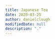 ```yaml
---
title: Japanese Tea
date: 2020-03-25
author: danielclough
modifiedDate: null
description: "."
---
```

